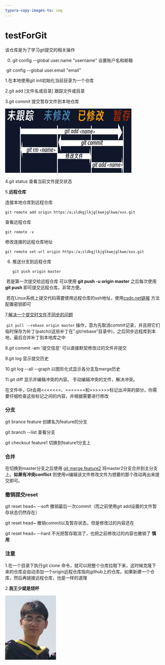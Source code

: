 ```yaml
---
typora-copy-images-to: img
---
```

# testForGit
该仓库是为了学习git提交的相关操作

0.  git config --global user.name "username" 设置账户名和邮箱

​		git config --global user.email "email"

1.在本地使用git init初始化当前目录为一个仓库

2.git add [文件名或目录]       跟踪文件或目录

3.git commit 提交暂存文件到本地仓库

<img src="img\QQ截图20230815170955.png" alt="QQ截图20230815170955" style="zoom:40%;" />

4.git status 查看当前文件提交状态

5.**远程仓库**

连接本地仓库到远程仓库

```shell
git remote add origin https:/a;sldkgjlkjglkwejglkwe/xxx.git
```

查看远程仓库

```shell
git remote -v
```

修改连接的远程仓库地址

```shell
git remote set-url origin https:/a;sldkgjlkjglkwejglkwe/xxx.git 
```

  

6. 推送分支到远程仓库

   ```
   git push origin master
   ```

​		若是第一次提交给远程仓库 可以使用 **git push -u origin master**   之后每次使用 **git push** 即可提交远程仓库。非常方便。

​	若在Linux系统上提交代码需要使用远程仓库的ssh地址，使用[csdn.net链接](https://blog.csdn.net/qq_34160841/article/details/104838269) 方法配置密钥即可

7.[解决一个提交时文件不同步的问题](https://blog.csdn.net/m0_52316372/article/details/127446080?ops_request_misc=&request_id=&biz_id=102&utm_term=%20failed%20to%20push%20some%20refs%20to%20%27&utm_medium=distribute.pc_search_result.none-task-blog-2~all~sobaiduweb~default-1-127446080.142^v92^control&spm=1018.2226.3001.4187)  

​	`git pull -–rebase origin master` 操作，意为先取消commit记录，并且把它们临时保存为补丁(patch)(这些补丁在”.git/rebase”目录中)，之后同步远程库到本地，最后合并补丁到本地库之中

8.git commit -am '提交信息'   可以直接默契修改过的文件并提交

9.git log 显示提交历史

10.git log --all --graph  以图形化式显示各分支及merge历史

11.git diff 显示并编辑冲突的内容。 手动编辑冲突的文件，解决冲突。

​      在文件中，Git会用<<<<<<<、=======和>>>>>>>标记出冲突的部分。你需要仔细检查这些标记之间的内容，并根据需要进行修改

### 分支

git brance feature 创建名为feature的分支

git branch --list 查看分支

git checkout feature1 切换到feature1分支上



### 合并

在切换到master分支之后使用 <u>git merge feature2</u>  将master2分支合并到主分支上。**如果有冲突conflict** 则使用vi编辑该文件修改文件为想要的那个改动再出来提交即可。



### 撤销提交reset

git reset head~ --soft   撤销最后一次commit（而之前使用git add设置的文件暂存状态仍然存在）

git reset head~             撤销commit以及暂存状态，但是修改过的内容还在

git reset head~ --hard 不光把暂存取消了，也把之前修改过的内容也撤销了  **慎用** 





### 注意

1.在一个目录下执行git clone 命令，就可以把整个仓库拉取下来，这时候克隆下来的仓库会自动添加一个origin远程仓库指向github上的仓库。如果新建一个仓库，然后再链接远程仓库，也是一样的道理

2.**我王少斌是烧杯** 

<img src="img\222.png" alt="222" style="zoom:40%;" />
